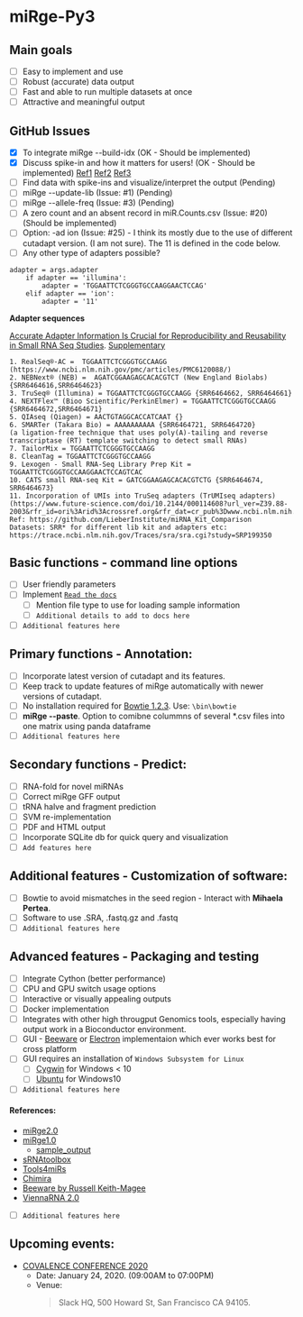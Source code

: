 # miRge-Py3

## Main goals
- [ ] Easy to implement and use
- [ ] Robust (accurate) data output
- [ ] Fast and able to run multiple datasets at once
- [ ] Attractive and meaningful output

## GitHub Issues 
- [x] To integrate miRge --build-idx (OK - Should be implemented)
- [x] Discuss spike-in and how it matters for users! (OK - Should be implemented)
[Ref1](https://www.ncbi.nlm.nih.gov/pmc/articles/PMC5100345/)
[Ref2](https://www.ncbi.nlm.nih.gov/pubmed/25870415?dopt=Abstract)
[Ref3](https://www.nature.com/articles/s41598-017-06174-3)
- [ ] Find data with spike-ins and visualize/interpret the output (Pending)
- [ ] miRge --update-lib (Issue: #1) (Pending)
- [ ] miRge --allele-freq (Issue: #3) (Pending)
- [ ] A zero count and an absent record in miR.Counts.csv (Issue: #20) (Should be implemented)
- [ ] Option: -ad ion (Issue: #25) - I think its mostly due to the use of different cutadapt version. (I am not sure).  The 11 is defined in the code below. 
- [ ] Any other type of adapters possible? 
```
adapter = args.adapter
	if adapter == 'illumina':
		adapter = 'TGGAATTCTCGGGTGCCAAGGAACTCCAG'
	elif adapter == 'ion':
		adapter = '11'
``` 
**Adapter sequences**

[Accurate Adapter Information Is Crucial for Reproducibility and Reusability in Small RNA Seq Studies](https://www.mdpi.com/2311-553X/5/4/49).
[Supplementary](https://www.mdpi.com/2311-553X/5/4/49/s1)
```
1. RealSeq®-AC =  TGGAATTCTCGGGTGCCAAGG (https://www.ncbi.nlm.nih.gov/pmc/articles/PMC6120088/)
2. NEBNext® (NEB) =  AGATCGGAAGAGCACACGTCT (New England Biolabs) {SRR6464616,SRR6464623}
3. TruSeq® (Illumina) = TGGAATTCTCGGGTGCCAAGG {SRR6464662, SRR6464661}
4. NEXTFlex™ (Bioo Scientific/PerkinElmer) = TGGAATTCTCGGGTGCCAAGG {SRR6464672,SRR6464671}
5. QIAseq (Qiagen) = AACTGTAGGCACCATCAAT {}
6. SMARTer (Takara Bio) = AAAAAAAAAA {SRR6464721, SRR6464720}
(a ligation-free technique that uses poly(A)-tailing and reverse transcriptase (RT) template switching to detect small RNAs)
7. TailorMix = TGGAATTCTCGGGTGCCAAGG
8. CleanTag = TGGAATTCTCGGGTGCCAAGG
9. Lexogen - Small RNA-Seq Library Prep Kit = TGGAATTCTCGGGTGCCAAGGAACTCCAGTCAC
10. CATS small RNA-seq Kit = GATCGGAAGAGCACACGTCTG {SRR6464674, SRR6464673}
11. Incorporation of UMIs into TruSeq adapters (TrUMIseq adapters) 
(https://www.future-science.com/doi/10.2144/000114608?url_ver=Z39.88-2003&rfr_id=ori%3Arid%3Acrossref.org&rfr_dat=cr_pub%3Dwww.ncbi.nlm.nih.gov&)
Ref: https://github.com/LieberInstitute/miRNA_Kit_Comparison
Datasets: SRR* for different lib kit and adapters etc: https://trace.ncbi.nlm.nih.gov/Traces/sra/sra.cgi?study=SRP199350
```

## Basic functions - command line options
- [ ] User friendly parameters 
- [ ] Implement [`Read the docs`](https://readthedocs.org/)
  - [ ] Mention file type to use for loading sample information 
  - [ ] `Additional details to add to docs here`
- [ ] `Additional features here`

## Primary functions - Annotation:
- [ ] Incorporate latest version of cutadapt and its features. 
- [ ] Keep track to update features of miRge automatically with newer versions of cutadapt.
- [ ] No installation required for [Bowtie 1.2.3](https://sourceforge.net/projects/bowtie-bio/files/bowtie/1.2.3/). Use: `\bin\bowtie`
- [ ] **miRge --paste**. Option to comibne colummns of several \*.csv files into one matrix using panda dataframe 
- [ ] `Additional features here`

## Secondary functions - Predict:
- [ ] RNA-fold for novel miRNAs
- [ ] Correct miRge GFF output
- [ ] tRNA halve and fragment prediction
- [ ] SVM re-implementation 
- [ ] PDF and HTML output
- [ ] Incorporate SQLite db for quick query and visualization
- [ ] `Add features here`

## Additional features - Customization of software:
- [ ] Bowtie to avoid mismatches in the seed region - Interact with **Mihaela Pertea**. 
- [ ] Software to use .SRA, .fastq.gz and .fastq
- [ ] `Additional features here`

## Advanced features - Packaging and testing
- [ ] Integrate Cython (better performance) 
- [ ] CPU and GPU switch usage options 
- [ ] Interactive or visually appealing outputs 
- [ ] Docker implementation 
- [ ] Integrates with other high througput Genomics tools, especially having output work in a Bioconductor environment.
- [ ] GUI - [Beeware](https://beeware.org/project/using/desktop-app/) or [Electron](https://electronjs.org/) implementaion which ever works best for cross platform
- [ ] GUI requires an installation of `Windows Subsystem for Linux`
  - [ ] [Cygwin](https://www.cygwin.com/) for Windows < 10
  - [ ] [Ubuntu](https://docs.microsoft.com/en-us/windows/wsl/install-win10) for Windows10
- [ ] `Additional features here`

#### References: 
- [miRge2.0](https://github.com/mhalushka/miRge)
- [miRge1.0](https://github.com/mhalushka/miRge-1) 
  - [sample_output](https://baraslab.github.io/miRge/miRge/miRge.exampleOutput/report.html)
- [sRNAtoolbox](https://bioinfo5.ugr.es/srnatoolbox/srnabench/)
- [Tools4miRs](https://tools4mirs.org/software/isomirs_identification/)
- [Chimira](http://wwwdev.ebi.ac.uk/enright-dev/chimira/index.php)
- [Beeware by Russell Keith-Magee](https://www.youtube.com/watch?v=qaPzlIJ57dk) 
- [ViennaRNA 2.0](https://github.com/ViennaRNA/ViennaRNA)
- [ ] `Additional features here`

## Upcoming events:
- [COVALENCE CONFERENCE 2020](https://www.covalenceconf.com/)
  - Date: January 24, 2020. (09:00AM to 07:00PM)
  - Venue:
    > Slack HQ, 
    > 500 Howard St,
    > San Francisco CA 94105.
